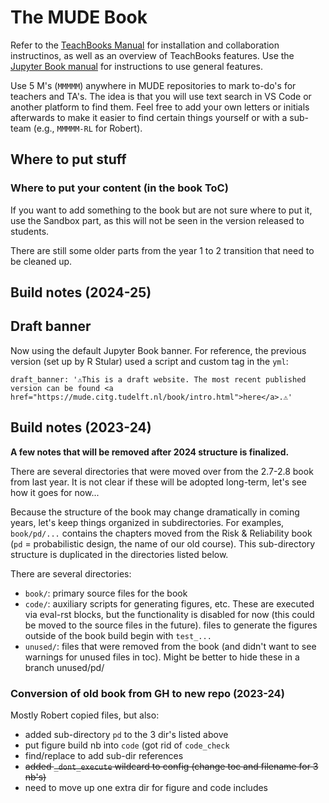 # The MUDE Book

Refer to the [TeachBooks Manual](https://teachbooks.tudelft.nl/jupyter-book-manual/intro.html) for installation and collaboration instructinos, as well as an overview of TeachBooks features. Use the [Jupyter Book manual](https://jupyterbook.org/en/stable/intro.html) for instructions to use general features.

Use 5 M's (`MMMMM`) anywhere in MUDE repositories to mark to-do's for teachers and TA's. The idea is that you will use text search in VS Code or another platform to find them. Feel free to add your own letters or initials afterwards to make it easier to find certain things yourself or with a sub-team (e.g., `MMMMM-RL` for Robert).

## Where to put stuff

### Where to put your content (in the book ToC)

If you want to add something to the book but are not sure where to put it, use the Sandbox part, as this will not be seen in the version released to students.

There are still some older parts from the year 1 to 2 transition that need to be cleaned up.

## Build notes (2024-25)

## Draft banner

Now using the default Jupyter Book banner. For reference, the previous version (set up by R Stular) used a script and custom tag in the `yml`:

```
draft_banner: '⚠️This is a draft website. The most recent published version can be found <a href="https://mude.citg.tudelft.nl/book/intro.html">here</a>.⚠️'
```

## Build notes (2023-24)

**A few notes that will be removed after 2024 structure is finalized.**

There are several directories that were moved over from the 2.7-2.8 book from last year. It is not clear if these will be adopted long-term, let's see how it goes for now...

Because the structure of the book may change dramatically in coming years, let's keep things organized in subdirectories. For examples, `book/pd/...` contains the chapters moved from the Risk & Reliability book (`pd` = probabilistic design, the name of our old course). This sub-directory structure is duplicated in the directories listed below.

There are several directories:

- `book/`: primary source files for the book
- `code/`: auxiliary scripts for generating figures, etc. These are executed via eval-rst blocks, but the functionality is disabled for now (this could be moved to the source files in the future). files to generate the figures outside of the book build begin with `test_...`
- `unused/`: files that were removed from the book (and didn't want to see warnings for unused files in toc). Might be better to hide these in a branch
  unused/pd/

### Conversion of old book from GH to new repo (2023-24)

Mostly Robert copied files, but also:

- added sub-directory `pd` to the 3 dir's listed above
- put figure build nb into `code` (got rid of `code_check`
- find/replace to add sub-dir references
- ~~added `_dont_execute` wildcard to config (change toc and filename for 3 nb's)~~
- need to move up one extra dir for figure and code includes
